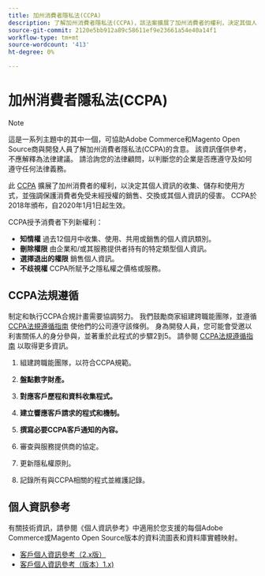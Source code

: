 ```yaml
---
title: 加州消費者隱私法(CCPA)
description: 了解加州消費者隱私法(CCPA)，該法案擴展了加州消費者的權利，決定其個人資訊的收集、儲存和使用方式。
source-git-commit: 2120e5bb912a89c58611ef9e23661a54e40a14f1
workflow-type: tm+mt
source-wordcount: '413'
ht-degree: 0%

---
```



# 加州消費者隱私法(CCPA)

>[!NOTE]
>
>這是一系列主題中的其中一個，可協助Adobe Commerce和Magento Open Source商與開發人員了解加州消費者隱私法(CCPA)的含意。 該資訊僅供參考，不應解釋為法律建議。 請洽詢您的法律顧問，以判斷您的企業是否應遵守及如何遵守任何法律義務。

此 [CCPA](https://oag.ca.gov/privacy/ccpa) 擴展了加州消費者的權利，以決定其個人資訊的收集、儲存和使用方式，並強調保護消費者免受未經授權的銷售、交換或其個人資訊的侵害。 CCPA於2018年頒布，自2020年1月1日起生效。

CCPA授予消費者下列新權利：

- **知情權** 過去12個月中收集、使用、共用或銷售的個人資訊類別。
- **刪除權限** 由企業和/或其服務提供者持有的特定類型個人資訊。
- **選擇退出的權限** 銷售個人資訊。
- **不歧視權** CCPA所賦予之隱私權之價格或服務。

## CCPA法規遵循

制定和執行CCPA合規計畫需要協調努力。 我們鼓勵商家組建跨職能團隊，並遵循 [CCPA法規遵循指南](https://experienceleague.adobe.com/docs/commerce-admin/start/compliance/privacy/compliance-ccpa.html) 使他們的公司遵守該條例。 身為開發人員，您可能會受邀以利害關係人的身分參與，並著重於此程式的步驟2到5。 請參閱 [CCPA法規遵循指南](https://experienceleague.adobe.com/docs/commerce-admin/start/compliance/privacy/compliance-ccpa.html) 以取得更多資訊。

1. 組建跨職能團隊，以符合CCPA規範。

1. **盤點數字財產。**

1. **對應客戶歷程和資料收集程式。**

1. **建立響應客戶請求的程式和機制。**

1. **撰寫必要CCPA客戶通知的內容。**

1. 審查與服務提供商的協定。

1. 更新隱私權原則。

1. 記錄所有與CCPA相關的程式並維護記錄。

## 個人資訊參考

有關技術資訊，請參閱《個人資訊參考》中適用於您支援的每個Adobe Commerce或Magento Open Source版本的資料流圖表和資料庫實體映射。

- [客戶個人資訊參考（2.x版）](data-m2.md)
- [客戶個人資訊參考（版本）1.x)](data-m1.md)
